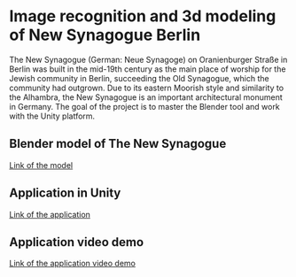 # Image recognition and 3d modeling of New Synagogue Berlin

The New Synagogue (German: Neue Synagoge) on Oranienburger Straße in Berlin was built in the mid-19th century as the main place of worship for the Jewish community in Berlin, succeeding the Old Synagogue, which
the community had outgrown. Due to its eastern Moorish style and similarity to the Alhambra, the New Synagogue is an important architectural monument in Germany. The goal of the project is to master the Blender tool and work with the Unity platform.

## Blender model of The New Synagogue
[Link of the model](https://drive.google.com/drive/folders/10zZBIc4orpfBx5kxDYQMJcsgw1L7nMGp?usp=sharing)

## Application in Unity
[Link of the application](https://drive.google.com/drive/folders/1Ze5I4FW1bNMu8LOOZsfwT0IaovnLqQYa?usp=sharing)

## Application video demo
[Link of the application video demo](https://drive.google.com/drive/folders/1v_MxRRb6EBmUbZkySeBzrnwOAjXxTpJO?usp=sharing)
